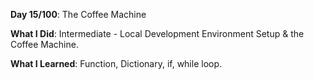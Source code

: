 **Day 15/100**: The Coffee Machine

**What I Did**: Intermediate - Local Development Environment Setup & the Coffee Machine.

**What I Learned**: Function, Dictionary, if, while loop.
